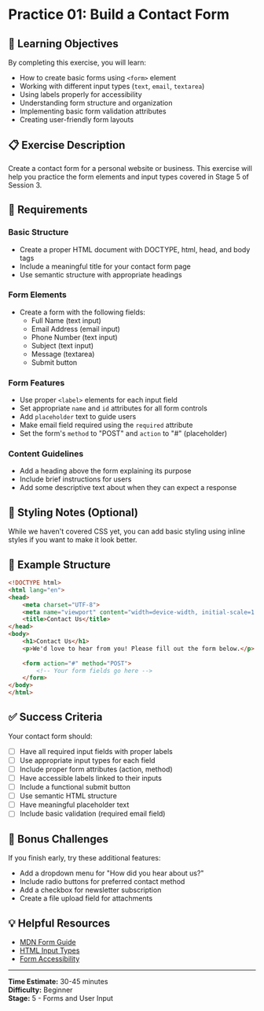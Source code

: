 <!-- markdownlint-disable -->

# Practice 01: Build a Contact Form

## 🎯 Learning Objectives

By completing this exercise, you will learn:

- How to create basic forms using `<form>` element
- Working with different input types (`text`, `email`, `textarea`)
- Using labels properly for accessibility
- Understanding form structure and organization
- Implementing basic form validation attributes
- Creating user-friendly form layouts

## 📋 Exercise Description

Create a contact form for a personal website or business. This exercise will help you practice the form elements and input types covered in Stage 5 of Session 3.

## 🔧 Requirements

### Basic Structure
- Create a proper HTML document with DOCTYPE, html, head, and body tags
- Include a meaningful title for your contact form page
- Use semantic structure with appropriate headings

### Form Elements
- Create a form with the following fields:
  - Full Name (text input)
  - Email Address (email input)
  - Phone Number (text input)
  - Subject (text input)
  - Message (textarea)
  - Submit button

### Form Features
- Use proper `<label>` elements for each input field
- Set appropriate `name` and `id` attributes for all form controls
- Add `placeholder` text to guide users
- Make email field required using the `required` attribute
- Set the form's `method` to "POST" and `action` to "#" (placeholder)

### Content Guidelines
- Add a heading above the form explaining its purpose
- Include brief instructions for users
- Add some descriptive text about when they can expect a response

## 🎨 Styling Notes (Optional)
While we haven't covered CSS yet, you can add basic styling using inline styles if you want to make it look better.

## 📝 Example Structure

```html
<!DOCTYPE html>
<html lang="en">
<head>
    <meta charset="UTF-8">
    <meta name="viewport" content="width=device-width, initial-scale=1.0">
    <title>Contact Us</title>
</head>
<body>
    <h1>Contact Us</h1>
    <p>We'd love to hear from you! Please fill out the form below.</p>
    
    <form action="#" method="POST">
        <!-- Your form fields go here -->
    </form>
</body>
</html>
```

## ✅ Success Criteria

Your contact form should:
- [ ] Have all required input fields with proper labels
- [ ] Use appropriate input types for each field
- [ ] Include proper form attributes (action, method)
- [ ] Have accessible labels linked to their inputs
- [ ] Include a functional submit button
- [ ] Use semantic HTML structure
- [ ] Have meaningful placeholder text
- [ ] Include basic validation (required email field)

## 🚀 Bonus Challenges

If you finish early, try these additional features:
- Add a dropdown menu for "How did you hear about us?"
- Include radio buttons for preferred contact method
- Add a checkbox for newsletter subscription
- Create a file upload field for attachments

## 💡 Helpful Resources

- [MDN Form Guide](https://developer.mozilla.org/en-US/docs/Web/HTML/Element/form)
- [HTML Input Types](https://developer.mozilla.org/en-US/docs/Web/HTML/Element/input)
- [Form Accessibility](https://developer.mozilla.org/en-US/docs/Web/Accessibility/ARIA/forms)

---

**Time Estimate:** 30-45 minutes  
**Difficulty:** Beginner  
**Stage:** 5 - Forms and User Input
